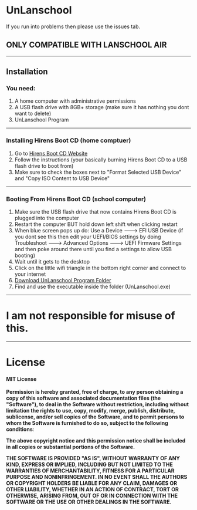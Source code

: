 # UnLanschool
If you run into problems then please use the issues tab.
## ONLY COMPATIBLE WITH LANSCHOOL AIR

------------

## Installation
### You need:
1. A home computer with administrative permissions
2. A USB flash drive with 8GB+ storage (make sure it has nothing you dont want to delete)
3. UnLanschool Program

------------

### Installing Hirens Boot CD (home comptuer)
1. Go to [Hirens Boot CD Website](https://www.hirensbootcd.org/usb-booting/ "Hirens Boot CD Website")
2. Follow the instructions (your basically burning Hirens Boot CD to a USB flash drive to boot from)
3. Make sure to check the boxes next to "Format Selected USB Device" and "Copy ISO Content to USB Device"

------------


### Booting From Hirens Boot CD (school computer)
1. Make sure the USB flash drive that now contains Hirens Boot CD is plugged into the computer
2. Restart the computer BUT hold down left shift when clicking restart
3. When blue screen pops up do: Use a Device ---> EFI USB Device (if you dont see this then edit your UEFI/BIOS settings by doing Troubleshoot ---> Advanced Options ---> UEFI Firmware Settings and then poke around there until you find a settings to allow USB booting)
4. Wait until it gets to the desktop
5. Click on the little wifi triangle in the bottom right corner and connect to your internet
6. [Download UnLanschool Program Folder](https://drive.google.com/drive/folders/1AMz3FkBD0HYXeZvaA0fw0_TRor7Rf-G8?usp=sharing "Download UnLanschool Program Folder")
7. Find and use the executable inside the folder (UnLanschool.exe)

------------


# I am not responsible for misuse of this.

------------

# License
#### MIT License
**Permission is hereby granted, free of charge, to any person obtaining a copy
of this software and associated documentation files (the "Software"), to deal
in the Software without restriction, including without limitation the rights
to use, copy, modify, merge, publish, distribute, sublicense, and/or sell
copies of the Software, and to permit persons to whom the Software is
furnished to do so, subject to the following conditions**:

**The above copyright notice and this permission notice shall be included in all
copies or substantial portions of the Software.**

**THE SOFTWARE IS PROVIDED "AS IS", WITHOUT WARRANTY OF ANY KIND, EXPRESS OR
IMPLIED, INCLUDING BUT NOT LIMITED TO THE WARRANTIES OF MERCHANTABILITY,
FITNESS FOR A PARTICULAR PURPOSE AND NONINFRINGEMENT. IN NO EVENT SHALL THE
AUTHORS OR COPYRIGHT HOLDERS BE LIABLE FOR ANY CLAIM, DAMAGES OR OTHER
LIABILITY, WHETHER IN AN ACTION OF CONTRACT, TORT OR OTHERWISE, ARISING FROM,
OUT OF OR IN CONNECTION WITH THE SOFTWARE OR THE USE OR OTHER DEALINGS IN THE
SOFTWARE.**
